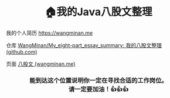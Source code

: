 <div align="center">
    <h1>
        🏠我的Java八股文整理
    </h1>
</div>



我的个人简历 https://wangminan.me

仓库 [WangMinan/My_eight-part_essay_summary: 我的八股文整理 (github.com)](https://github.com/WangMinan/my_eight-part_essay_summary)

页面 [八股文 (wangminan.me)](https://wangminan.me/my_eight-part_essay_summary/)



<div align="center">
    <p></p>
    </p>
    <h3>
        能到达这个位置说明你一定在寻找合适的工作岗位。<br/>
        请一定要加油！👍👍👍 
    </h3>
</div>

